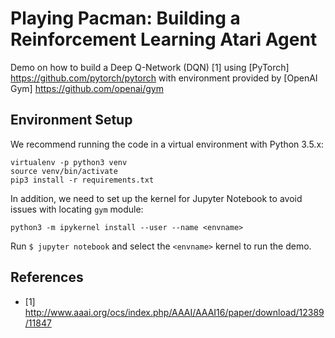 # Playing Pacman: Building a Reinforcement Learning Atari Agent

Demo on how to build a Deep Q-Network (DQN) [1] using [PyTorch] https://github.com/pytorch/pytorch with environment provided by [OpenAI Gym] https://github.com/openai/gym

## Environment Setup
We recommend running the code in a virtual environment with Python 3.5.x:
```
virtualenv -p python3 venv
source venv/bin/activate
pip3 install -r requirements.txt
```
In addition, we need to set up the kernel for Jupyter Notebook to avoid issues with locating `gym` module:
```
python3 -m ipykernel install --user --name <envname>
```

Run `$ jupyter notebook` and select the `<envname>` kernel to run the demo.

## References
* [1] http://www.aaai.org/ocs/index.php/AAAI/AAAI16/paper/download/12389/11847
